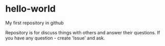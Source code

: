 # hello-world
My first repository in github

Repository is for discuss things with others and answer their questions.
If you have any question - create 'Issue' and ask.
